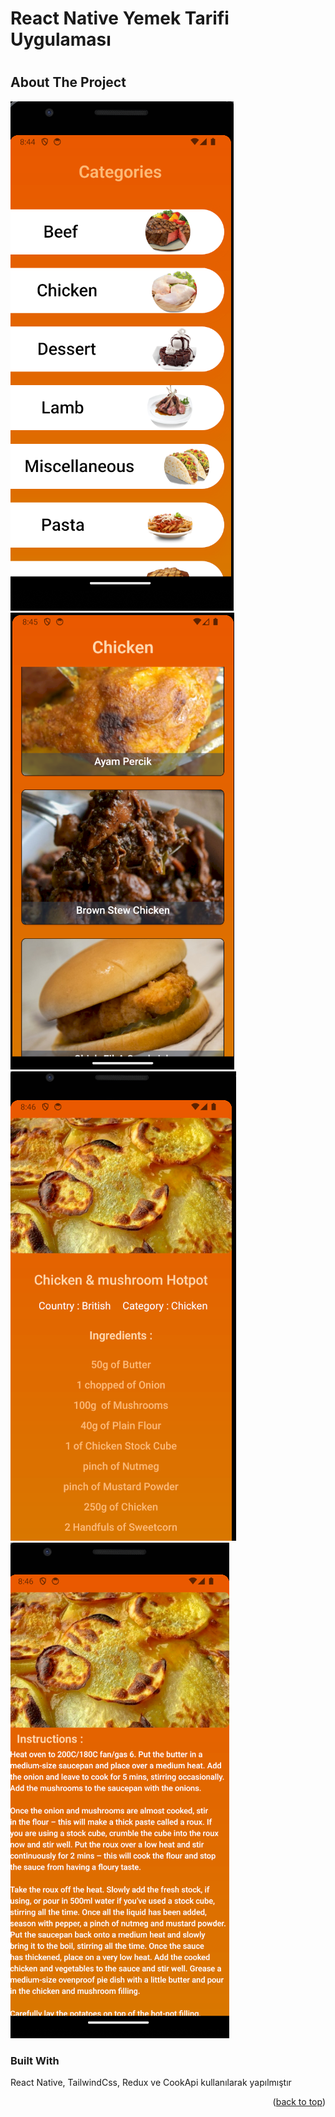 # React Native Yemek Tarifi Uygulaması

#



<!-- ABOUT THE PROJECT -->
## About The Project

![Product Name Screen Shot](https://github.com/ZiyaOzgul/Native-Recipe-App/blob/main/src/img/Recipe-1.png)
![Product Name Screen Shot](https://github.com/ZiyaOzgul/Native-Recipe-App/blob/main/src/img/Recipe-2.png)
![Product Name Screen Shot](https://github.com/ZiyaOzgul/Native-Recipe-App/blob/main/src/img/Recipe-3.png)
![Product Name Screen Shot](https://github.com/ZiyaOzgul/Native-Recipe-App/blob/main/src/img/Recipe-4.png)



### Built With

React Native, TailwindCss, Redux ve CookApi kullanılarak yapılmıştır 


<p align="right">(<a href="#readme-top">back to top</a>)</p>






